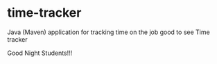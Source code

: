 # time-tracker
Java (Maven) application for tracking time on the job
good to see
Time tracker

Good Night Students!!!
